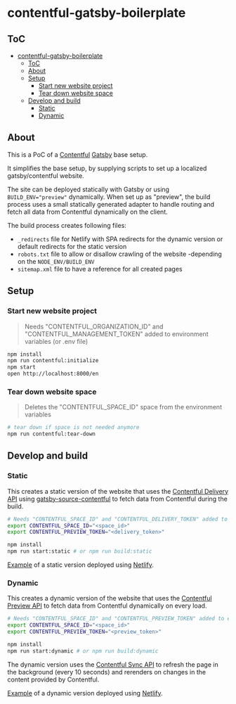 # contentful-gatsby-boilerplate

## ToC

- [contentful-gatsby-boilerplate](#contentful-gatsby-boilerplate)
  - [ToC](#toc)
  - [About](#about)
  - [Setup](#setup)
    - [Start new website project](#start-new-website-project)
    - [Tear down website space](#tear-down-website-space)
  - [Develop and build](#develop-and-build)
    - [Static](#static)
    - [Dynamic](#dynamic)

## About

This is a PoC of a [Contentful](https://www.contentful.com/) [Gatsby](https://www.gatsbyjs.org/) base setup.

It simplifies the base setup, by supplying scripts to set up a localized gatsby/contentful website.

The site can be deployed statically with Gatsby or using `BUILD_ENV="preview"` dynamically. When set up as "preview", the build process uses a small statically generated adapter to handle routing and fetch all data from Contentful dynamically on the client.

The build process creates following files:

- `_redirects` file for Netlify with SPA redirects for the dynamic version or default redirects for the static version
- `robots.txt` file to allow or disallow crawling of the website -depending on the `NODE_ENV/BUILD_ENV`
- `sitemap.xml` file to have a reference for all created pages

## Setup

### Start new website project

> Needs "CONTENTFUL_ORGANIZATION_ID" and "CONTENTFUL_MANAGEMENT_TOKEN" added to environment variables (or .env file)

```bash
npm install
npm run contentful:initialize
npm start
open http://localhost:8000/en
```

### Tear down website space

> Deletes the "CONTENTFUL_SPACE_ID" space from the environment variables

```bash
# tear down if space is not needed anymore
npm run contentful:tear-down
```

## Develop and build

### Static

This creates a static version of the website that uses the [Contentful Delivery API](https://www.contentful.com/developers/docs/references/content-delivery-api/) using [gatsby-source-contentful](https://www.gatsbyjs.org/packages/gatsby-source-contentful/) to fetch data from Contentful during the build.

```bash
# Needs "CONTENTFUL_SPACE_ID" and "CONTENTFUL_DELIVERY_TOKEN" added to environment variables (or .env file)
export CONTENTFUL_SPACE_ID="<space_id>"
export CONTENTFUL_PREVIEW_TOKEN="<delivery_token>"

npm install
npm run start:static # or npm run build:static
```

[Example](https://contentful-gatsby-boilerplate.netlify.app/) of a static version deployed using [Netlify](https://www.netlify.com/).

### Dynamic

This creates a dynamic version of the website that uses the [Contentful Preview API](https://www.contentful.com/developers/docs/references/content-preview-api/) to fetch data from Contentful dynamically on every load.

```bash
# Needs "CONTENTFUL_SPACE_ID" and "CONTENTFUL_PREVIEW_TOKEN" added to environment variables (or .env file)
export CONTENTFUL_SPACE_ID="<space_id>"
export CONTENTFUL_PREVIEW_TOKEN="<preview_token>"

npm install
npm run start:dynamic # or npm run build:dynamic
```

The dynamic version uses the [Contentful Sync API](https://www.contentful.com/developers/docs/concepts/sync/) to refresh the page in the background (every 10 seconds) and rerenders on changes in the content provided by Contentful.

[Example](https://preview--contentful-gatsby-boilerplate.netlify.app/) of a dynamic version deployed using [Netlify](https://www.netlify.com/).
